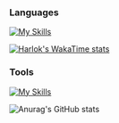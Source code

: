 ### Languages
[![My Skills](https://skillicons.dev/icons?i=python,c,&perline=3)](https://skillicons.dev)

[![Harlok's WakaTime stats](https://github-readme-stats.vercel.app/api/wakatimerytst)](https://github.com/anuraghazra/github-readme-stats)


### Tools
[![My Skills](https://skillicons.dev/icons?i=git,docker,neovim&perline=3)](https://skillicons.dev)


![Anurag's GitHub stats](https://github-readme-stats.vercel.app/api?username=rytst&show_icons=true&theme=tokyonight)
<!---
rytst/rytst is a ✨ special ✨ repository because its `README.md` (this file) appears on your GitHub profile.
You can click the Preview link to take a look at your changes.
--->

